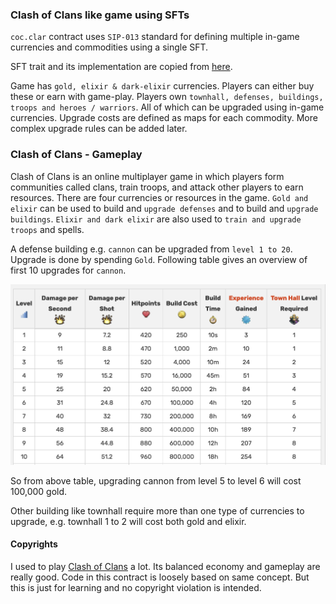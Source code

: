 ### Clash of Clans like game using SFTs

`coc.clar` contract uses `SIP-013` standard for defining multiple in-game currencies and commodities using a single SFT.

SFT trait and its implementation are copied from [here](https://github.com/MarvinJanssen/stx-semi-fungible-token).

Game has `gold, elixir & dark-elixir` currencies. Players can either buy these or earn with game-play. Players own `townhall, defenses, buildings, troops and heroes / warriors`. All of which can be upgraded using in-game currencies. Upgrade costs are defined as maps for each commodity. More complex upgrade rules can be added later.

### Clash of Clans - Gameplay

Clash of Clans is an online multiplayer game in which players form communities called clans, train troops, and attack other players to earn resources. There are four currencies or resources in the game. `Gold and elixir` can be used to build and `upgrade defenses` and to build and `upgrade buildings`. `Elixir and dark elixir` are also used to `train and upgrade troops` and spells.

A defense building e.g. `cannon` can be upgraded from `level 1 to 20`. Upgrade is done by spending `Gold`. Following table gives an overview of first 10 upgrades for `cannon`.

![cannon](images/cannon.png)

So from above table, upgrading cannon from level 5 to level 6 will cost 100,000 gold.

Other building like townhall require more than one type of currencies to upgrade, e.g. townhall 1 to 2 will cost both gold and elixir.

#### Copyrights

I used to play [Clash of Clans](https://supercell.com/en/games/clashofclans/) a lot. Its balanced economy and gameplay are really good. Code in this contract is loosely based on same concept. But this is just for learning and no copyright violation is intended.
